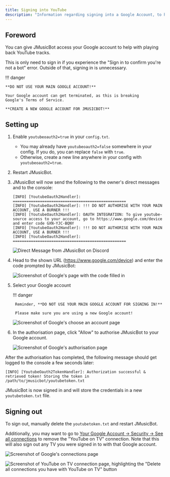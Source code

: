 ```yaml
---
title: Signing into YouTube
description: "Information regarding signing into a Google Account, to help with YouTube playback"
---
```


## Foreword

You can give JMusicBot access your Google account to help with
playing back YouTube tracks.

This is only need to sign in if you experience the
"Sign in to confirm you're not a bot" error. Outside of that,
signing in is unnecessary.

!!! danger

    **DO NOT USE YOUR MAIN GOOGLE ACCOUNT!**

    Your Google account can get terminated, as this is breaking
    Google's Terms of Service.

    **CREATE A NEW GOOGLE ACCOUNT FOR JMUSICBOT!**

## Setting up

1. Enable `youtubeoauth2=true` in your `config.txt`.
    - You may already have `youtubeoauth2=false` somewhere in your config.
      If you do, you can replace `false` with `true`.
    - Otherwise, create a new line anywhere in your config with
      `youtubeoauth2=true`.

2. Restart JMusicBot.

3. JMusicBot will now send the following
   to the owner's direct messages and to the console:
    ```
    [INFO] [YoutubeOauth2Handler]: ==================================================
    [INFO] [YoutubeOauth2Handler]: !!! DO NOT AUTHORISE WITH YOUR MAIN ACCOUNT, USE A BURNER !!!
    [INFO] [YoutubeOauth2Handler]: OAUTH INTEGRATION: To give youtube-source access to your account, go to https://www.google.com/device and enter code GXN-YJC-BQNY
    [INFO] [YoutubeOauth2Handler]: !!! DO NOT AUTHORISE WITH YOUR MAIN ACCOUNT, USE A BURNER !!!
    [INFO] [YoutubeOauth2Handler]: ==================================================
    ```

    ![Direct Message from JMusicBot on Discord](/assets/images/youtube-oauth2-dm.png)

4. Head to the shown URL (https://www.google.com/device)
   and enter the code prompted by JMusicBot:

    ![Screenshot of Google's page with the code filled in](/assets/images/youtube-oauth2-code.png)

5. Select your Google account

    !!! danger

        Reminder, **DO NOT USE YOUR MAIN GOOGLE ACCOUNT FOR SIGNING IN!**

        Please make sure you are using a new Google account!

    ![Screenshot of Google's choose an account page](/assets/images/youtube-oauth2-choose-account.png)

6. In the authorisation page, click "Allow"
   to authorise JMusicBot to your Google account.

    ![Screenshot of Google's authorisation page](/assets/images/youtube-oauth2-authorisation.png)


After the authorisation has completed, the following message should get logged
to the console a few seconds later:

`[INFO] [YoutubeOauth2TokenHandler]: Authorization successful & retrieved token! Storing the token in /path/to/jmusicbot/youtubetoken.txt`

JMusicBot is now signed in and will store the credentials
in a new `youtubetoken.txt` file. 

## Signing out

To sign out, manually delete the `youtubetoken.txt` and restart JMusicBot.

Additionally, you may want to go to
[Your Google Account -> Security -> See all connections](https://myaccount.google.com/connections)
to remove the "YouTube on TV" connection.
Note that this will also sign out any TV you were signed in to with that
Google account.

![Screenshot of Google's connections page](/assets/images/youtube-oauth2-connections.png)

![Screenshot of YouTube on TV connection page, highlighting the "Delete all connections you have with YouTube on TV" button](/assets/images/youtube-oauth2-connections-youtube-tv.png)